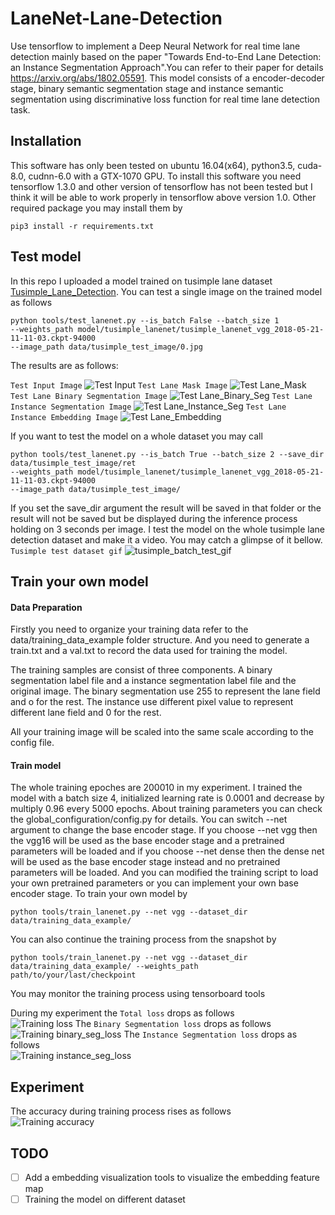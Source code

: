 # LaneNet-Lane-Detection
Use tensorflow to implement a Deep Neural Network for real time lane detection mainly based on the paper "Towards 
End-to-End Lane Detection: an Instance Segmentation Approach".You can 
refer to their paper for details https://arxiv.org/abs/1802.05591. 
This model consists of a encoder-decoder stage, binary semantic segmentation stage and instance semantic segmentation 
using discriminative loss function for real time lane detection task.

## Installation
This software has only been tested on ubuntu 16.04(x64), python3.5, cuda-8.0, cudnn-6.0 with a GTX-1070 GPU. 
To install this software you need tensorflow 1.3.0 and other version of tensorflow has not been tested but I think 
it will be able to work properly in tensorflow above version 1.0. Other required package you may install them by

```
pip3 install -r requirements.txt
```

## Test model
In this repo I uploaded a model trained on tusimple lane dataset [Tusimple_Lane_Detection](http://benchmark.tusimple.ai/#/). 
You can test a single image on the trained model as follows

```
python tools/test_lanenet.py --is_batch False --batch_size 1 
--weights_path model/tusimple_lanenet/tusimple_lanenet_vgg_2018-05-21-11-11-03.ckpt-94000 
--image_path data/tusimple_test_image/0.jpg
```
The results are as follows:

`Test Input Image`
![Test Input](https://github.com/TJCVRS/lanenet-lane-detection/blob/master/data/tusimple_test_image/0.jpg)
`Test Lane Mask Image`
![Test Lane_Mask](https://github.com/TJCVRS/lanenet-lane-detection/blob/master/data/source_image/lanenet_mask_result.jpg)
`Test Lane Binary Segmentation Image`
![Test Lane_Binary_Seg](https://github.com/TJCVRS/lanenet-lane-detection/blob/master/data/source_image/lanenet_binary_seg.png)
`Test Lane Instance Segmentation Image`
![Test Lane_Instance_Seg](https://github.com/TJCVRS/lanenet-lane-detection/blob/master/data/source_image/lanenet_instance_seg.png)
`Test Lane Instance Embedding Image`
![Test Lane_Embedding](https://github.com/TJCVRS/lanenet-lane-detection/blob/master/data/source_image/lanenet_embedding.png)

If you want to test the model on a whole dataset you may call
```
python tools/test_lanenet.py --is_batch True --batch_size 2 --save_dir data/tusimple_test_image/ret 
--weights_path model/tusimple_lanenet/tusimple_lanenet_vgg_2018-05-21-11-11-03.ckpt-94000 
--image_path data/tusimple_test_image/
```
If you set the save_dir argument the result will be saved in that folder or the result will not be saved but be 
displayed during the inference process holding on 3 seconds per image. I test the model on the whole tusimple lane 
detection dataset and make it a video. You may catch a glimpse of it bellow.
`Tusimple test dataset gif`
![tusimple_batch_test_gif](https://github.com/TJCVRS/lanenet-lane-detection/blob/master/data/source_image/lanenet_batch_test.gif)

## Train your own model
#### Data Preparation
Firstly you need to organize your training data refer to the data/training_data_example folder structure. And you need 
to generate a train.txt and a val.txt to record the data used for training the model. 

The training samples are consist of three components. A binary segmentation label file and a instance segmentation label
file and the original image. The binary segmentation use 255 to represent the lane field and o for the rest. The 
instance use different pixel value to represent different lane field and 0 for the rest.

All your training image will be scaled into the same scale according to the config file.

#### Train model
The whole training epoches are 200010 in my experiment. I trained the model with a batch size 4, initialized learning 
rate is 0.0001 and decrease by multiply 0.96 every 5000 epochs. About training parameters you can check the 
global_configuration/config.py for details. You can switch --net argument to change the base encoder stage. If you 
choose --net vgg then the vgg16 will be used as the base encoder stage and a pretrained parameters will be loaded and if
you choose --net dense then the dense net will be used as the base encoder stage instead and no pretrained parameters 
will be loaded. And you can modified the training script to load your own pretrained parameters or you can implement 
your own base encoder stage. To train your own model by

```
python tools/train_lanenet.py --net vgg --dataset_dir data/training_data_example/
```
You can also continue the training process from the snapshot by
```
python tools/train_lanenet.py --net vgg --dataset_dir data/training_data_example/ --weights_path path/to/your/last/checkpoint
```

You may monitor the training process using tensorboard tools

During my experiment the `Total loss` drops as follows  
![Training loss](https://github.com/TJCVRS/lanenet-lane-detection/blob/master/data/source_image/total_loss.png)
The `Binary Segmentation loss` drops as follows  
![Training binary_seg_loss](https://github.com/TJCVRS/lanenet-lane-detection/blob/master/data/source_image/binary_seg_loss.png)
The `Instance Segmentation loss` drops as follows  
![Training instance_seg_loss](https://github.com/TJCVRS/lanenet-lane-detection/blob/master/data/source_image/instance_seg_loss.png)

## Experiment
The accuracy during training process rises as follows  
![Training accuracy](https://github.com/TJCVRS/lanenet-lane-detection/blob/master/data/source_image/accuracy.png)

## TODO
- [ ] Add a embedding visualization tools to visualize the embedding feature map
- [ ] Training the model on different dataset